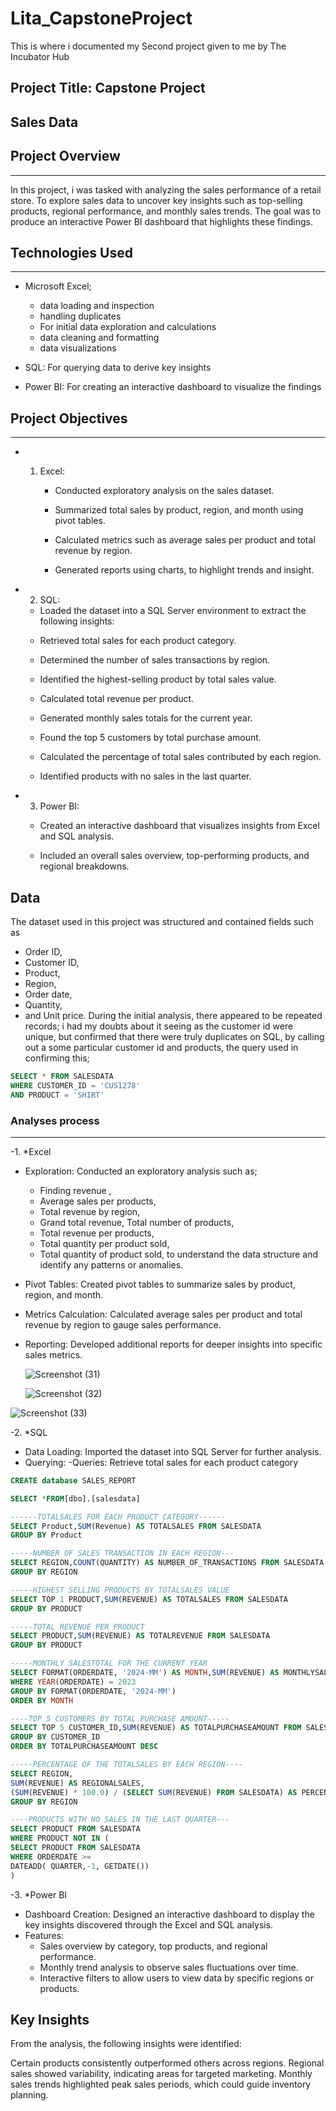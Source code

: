 # Lita_CapstoneProject
This is where i documented my Second project given to me by The Incubator Hub 

## Project Title: Capstone Project 
## Sales Data
## Project Overview
---
In this project, i was tasked with analyzing the sales performance of a retail store. 
To explore sales data to uncover key insights such as top-selling products, regional 
performance, and monthly sales trends. The goal was to produce an interactive Power BI 
dashboard that highlights these findings.

## Technologies Used
---
- Microsoft Excel;
  - data loading and inspection
  - handling duplicates
  - For initial data exploration and calculations
  - data cleaning and formatting
  - data visualizations

- SQL: For querying data to derive key insights

- Power BI: For creating an interactive dashboard to visualize the findings

## Project Objectives
---
- 1. Excel:

     - Conducted exploratory analysis on the sales dataset.

     - Summarized total sales by product, region, and month using pivot tables.

     - Calculated metrics such as average sales per product and total revenue by region.

     - Generated reports using charts, to highlight trends and insight.
      
- 2. SQL:

    * Loaded the dataset into a SQL Server environment to extract the following insights:

    - Retrieved total sales for each product category.

    - Determined the number of sales transactions by region.

    - Identified the highest-selling product by total sales value.

    - Calculated total revenue per product.

    - Generated monthly sales totals for the current year.

    - Found the top 5 customers by total purchase amount.

    - Calculated the percentage of total sales contributed by each region.

    - Identified products with no sales in the last quarter.

- 3. Power BI:

    - Created an interactive dashboard that visualizes insights from Excel and SQL analysis.

    - Included an overall sales overview, top-performing products, and regional breakdowns.
 
 ## Data

The dataset used in this project was structured and contained fields such as 
- Order ID,
- Customer ID,
- Product,
- Region,
- Order date,
- Quantity,
- and Unit price.
During the initial analysis, there appeared to be repeated records; i had my doubts about it seeing as the customer id were unique, but confirmed that there were truly duplicates on SQL, by calling out a some particular customer id and products, the query used in confirming this;

```sql
SELECT * FROM SALESDATA
WHERE CUSTOMER_ID = 'CUS1278'
AND PRODUCT = 'SHIRT'

```
### Analyses process 
---
-1. *Excel
- Exploration: Conducted an exploratory analysis such as;
  - Finding revenue ,
  - Average sales per products,
  - Total revenue by region,
  - Grand total revenue, Total number of products,
  - Total revenue per products,
  - Total quantity per product sold,
  - Total quantity of product sold, to understand the data structure and identify any patterns or anomalies.
  
- Pivot Tables: Created pivot tables to summarize sales by product, region, and month.
  
- Metrics Calculation: Calculated average sales per product and total revenue by region to gauge sales performance.
  
- Reporting: Developed additional reports for deeper insights into specific sales metrics.

  ![Screenshot (31)](https://github.com/user-attachments/assets/d5c4f182-5816-4591-bb8f-e63fe6343f5a)

  ![Screenshot (32)](https://github.com/user-attachments/assets/5a6ec578-b994-434b-b27c-c22a649052a2)


![Screenshot (33)](https://github.com/user-attachments/assets/68d0e73b-6439-4e1b-b87b-71a677913638)











-2. *SQL
- Data Loading: Imported the dataset into SQL Server for further analysis.
- Querying:
  -Queries: Retrieve total sales for each product category
```sql
CREATE database SALES_REPORT

SELECT *FROM[dbo].[salesdata]

------TOTALSALES FOR EACH PRODUCT CATEGORY------
SELECT Product,SUM(Revenue) AS TOTALSALES FROM SALESDATA
GROUP BY Product 

-----NUMBER OF SALES TRANSACTION IN EACH REGION---
SELECT REGION,COUNT(QUANTITY) AS NUMBER_OF_TRANSACTIONS FROM SALESDATA
GROUP BY REGION

-----HIGHEST SELLING PRODUCTS BY TOTALSALES VALUE
SELECT TOP 1 PRODUCT,SUM(REVENUE) AS TOTALSALES FROM SALESDATA
GROUP BY PRODUCT

-----TOTAL REVENUE PER PRODUCT
SELECT PRODUCT,SUM(REVENUE) AS TOTALREVENUE FROM SALESDATA
GROUP BY PRODUCT

-----MONTHLY SALESTOTAL FOR THE CURRENT YEAR
SELECT FORMAT(ORDERDATE, '2024-MM') AS MONTH,SUM(REVENUE) AS MONTHLYSALESTOTAL FROM SALESDATA
WHERE YEAR(ORDERDATE) = 2023
GROUP BY FORMAT(ORDERDATE, '2024-MM')
ORDER BY MONTH 

----TOP 5 CUSTOMERS BY TOTAL PURCHASE AMOUNT-----
SELECT TOP 5 CUSTOMER_ID,SUM(REVENUE) AS TOTALPURCHASEAMOUNT FROM SALESDATA
GROUP BY CUSTOMER_ID
ORDER BY TOTALPURCHASEAMOUNT DESC

-----PERCENTAGE OF THE TOTALSALES BY EACH REGION----
SELECT REGION,
SUM(REVENUE) AS REGIONALSALES,
(SUM(REVENUE) * 100.0) / (SELECT SUM(REVENUE) FROM SALESDATA) AS PERCENTAGEOFTOTALSALES FROM SALESDATA
GROUP BY REGION

----PRODUCTS WITH NO SALES IN THE LAST QUARTER---
SELECT PRODUCT FROM SALESDATA
WHERE PRODUCT NOT IN (
SELECT PRODUCT FROM SALESDATA 
WHERE ORDERDATE >=
DATEADD( QUARTER,-1, GETDATE())
)

```

-3. *Power BI
- Dashboard Creation: Designed an interactive dashboard to display the key insights discovered through the Excel and SQL analysis.
- Features:
   - Sales overview by category, top products, and regional performance.
    - Monthly trend analysis to observe sales fluctuations over time.
    - Interactive filters to allow users to view data by specific regions or products.

## Key Insights
From the analysis, the following insights were identified:

Certain products consistently outperformed others across regions.
Regional sales showed variability, indicating areas for targeted marketing.
Monthly sales trends highlighted peak sales periods, which could guide inventory planning.






